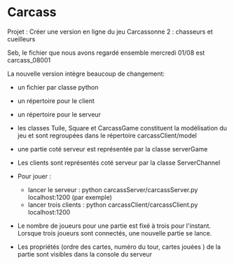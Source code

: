 # Carcass
Projet : Créer une version en ligne du jeu Carcassonne 2 : chasseurs et cueilleurs

Seb, le fichier que nous avons regardé ensemble mercredi 01/08 est carcass_08001

La nouvelle version intègre beaucoup de changement:

- un fichier par classe python
- un répertoire pour le client
- un répertoire pour le serveur
- les classes Tuile, Square et CarcassGame constituent la modélisation du jeu et sont regroupées dans le répertoire carcassClient/model
- une partie coté serveur est représentée par la classe serverGame
- Les clients sont représentés coté serveur par la classe ServerChannel 
  
- Pour jouer :
  - lancer le serveur : python carcassServer/carcassServer.py localhost:1200 (par exemple)
  - lancer trois clients : python carcassClient/carcassClient.py localhost:1200 
  
- Le nombre de joueurs pour une partie est fixé à trois pour l'instant. Lorsque trois joueurs sont connectés, une nouvelle partie se lance.

- Les propriétés (ordre des cartes, numéro du tour, cartes jouées ) de la partie sont visibles dans la console du serveur
  
   
